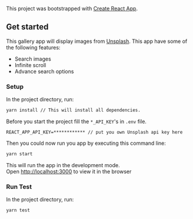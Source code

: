 This project was bootstrapped with [Create React App](https://github.com/facebook/create-react-app).

## Get started

This gallery app will display images from [Unsplash](https://unsplash.com).
This app have some of the following features:

* Search images
* Infinite scroll
* Advance search options

### Setup

In the project directory, run:

```bash
yarn install // This will install all dependencies.
```

Before you start the project fill the `*_API_KEY`'s in `.env` file.

```text
REACT_APP_API_KEY=************ // put you own Unsplash api key here
```

Then you could now run you app by executing this command line:

```bash
yarn start
```

This will run the app in the development mode.<br />
Open [http://localhost:3000](http://localhost:3000) to view it in the browser

### Run Test

In the project directory, run:

```bash
yarn test
```
